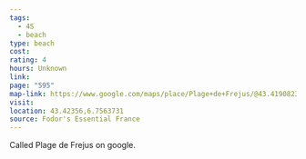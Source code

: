 ```yaml
---
tags:
  - 4S
  - beach
type: beach
cost: 
rating: 4
hours: Unknown
link: 
page: "595"
map-link: https://www.google.com/maps/place/Plage+de+Frejus/@43.4190823,6.7456655,15.5z/data=!4m6!3m5!1s0x12ce97e6907f30eb:0xd426e0fc6f1795fd!8m2!3d43.4232936!4d6.7565924!16s%2Fg%2F11bz0zqcm_?entry=ttu&g_ep=EgoyMDI0MTAwNy4xIKXMDSoASAFQAw%3D%3D
visit: 
location: 43.42356,6.7563731
source: Fodor's Essential France
---
```

Called Plage de Frejus on google.